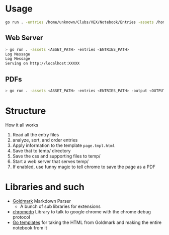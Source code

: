 # Usage

```sh
go run . -entries /home/unknown/Clubs/VEX/Notebook/Entries -assets /home/unknown/Clubs/VEX/Notebook/Assets  -port 8989 -front-page frontpage.html -frontmatter "How this Notebook is Organized" -frontmatter "Meet the Team" -frontmatter "Meet the Bears Behind the Bots" -frontmatter "The Engineering Design Process"
```

## Web Server

```sh
> go run . -assets <ASSET_PATH> -entries <ENTRIES_PATH>
Log Message
Log Message
Serving on http://localhost:XXXXX
```

## PDFs

```sh
> go run . -assets <ASSET_PATH> -entries <ENTRIES_PATH> -output <OUTPUT_FOLDER_FOR_PDFs>
```

# Structure

How it all works

1. Read all the entry files
2. analyze, sort, and order entries
3. Apply information to the template `page.tmpl.html`
4. Save that to temp/ directory
5. Save the css and supporting files to temp/
6. Start a web server that serves temp/
7. If enabled, use funny magic to tell chrome to save the page as a PDF

# Libraries and such

- [Goldmark](https://github.com/yuin/goldmark) Markdown Parser
  - A bunch of sub libraries for extensions
- [chromedp](https://github.com/chromedp/chromedp) Library to talk to google chrome with the chrome debug protocol
- [Go templates](https://pkg.go.dev/text/template) for taking the HTML from Goldmark and making the entire notebook from it
